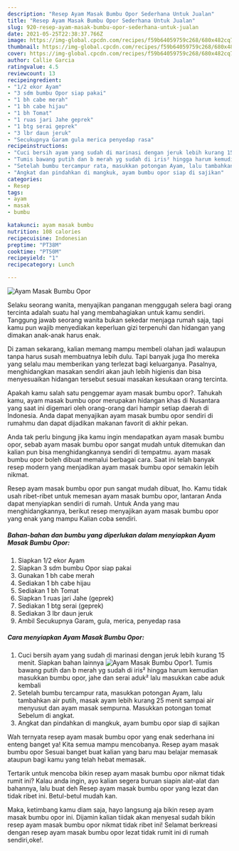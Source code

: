 ```yaml
---
description: "Resep Ayam Masak Bumbu Opor Sederhana Untuk Jualan"
title: "Resep Ayam Masak Bumbu Opor Sederhana Untuk Jualan"
slug: 920-resep-ayam-masak-bumbu-opor-sederhana-untuk-jualan
date: 2021-05-25T22:38:37.766Z
image: https://img-global.cpcdn.com/recipes/f59b64059759c268/680x482cq70/ayam-masak-bumbu-opor-foto-resep-utama.jpg
thumbnail: https://img-global.cpcdn.com/recipes/f59b64059759c268/680x482cq70/ayam-masak-bumbu-opor-foto-resep-utama.jpg
cover: https://img-global.cpcdn.com/recipes/f59b64059759c268/680x482cq70/ayam-masak-bumbu-opor-foto-resep-utama.jpg
author: Callie Garcia
ratingvalue: 4.5
reviewcount: 13
recipeingredient:
- "1/2 ekor Ayam"
- "3 sdm bumbu Opor siap pakai"
- "1 bh cabe merah"
- "1 bh cabe hijau"
- "1 bh Tomat"
- "1 ruas jari Jahe geprek"
- "1 btg serai geprek"
- "3 lbr daun jeruk"
- "Secukupnya Garam gula merica penyedap rasa"
recipeinstructions:
- "Cuci bersih ayam yang sudah di marinasi dengan jeruk lebih kurang 15 menit. Siapkan bahan lainnya"
- "Tumis bawang putih dan b merah yg sudah di iris² hingga harum kemudian masukkan bumbu opor, jahe dan serai aduk² lalu masukkan cabe aduk kembali"
- "Setelah bumbu tercampur rata, masukkan potongan Ayam, lalu tambahkan air putih, masak ayam lebih kurang 25 menit sampai air menyusut dan ayam masak sempurna. Masukkan potongan tomat Sebelum di angkat."
- "Angkat dan pindahkan di mangkuk, ayam bumbu opor siap di sajikan"
categories:
- Resep
tags:
- ayam
- masak
- bumbu

katakunci: ayam masak bumbu 
nutrition: 108 calories
recipecuisine: Indonesian
preptime: "PT38M"
cooktime: "PT50M"
recipeyield: "1"
recipecategory: Lunch

---
```



![Ayam Masak Bumbu Opor](https://img-global.cpcdn.com/recipes/f59b64059759c268/680x482cq70/ayam-masak-bumbu-opor-foto-resep-utama.jpg)

Selaku seorang wanita, menyajikan panganan menggugah selera bagi orang tercinta adalah suatu hal yang membahagiakan untuk kamu sendiri. Tanggung jawab seorang  wanita bukan sekedar menjaga rumah saja, tapi kamu pun wajib menyediakan keperluan gizi terpenuhi dan hidangan yang dimakan anak-anak harus enak.

Di zaman  sekarang, kalian memang mampu membeli olahan jadi walaupun tanpa harus susah membuatnya lebih dulu. Tapi banyak juga lho mereka yang selalu mau memberikan yang terlezat bagi keluarganya. Pasalnya, menghidangkan masakan sendiri akan jauh lebih higienis dan bisa menyesuaikan hidangan tersebut sesuai masakan kesukaan orang tercinta. 



Apakah kamu salah satu penggemar ayam masak bumbu opor?. Tahukah kamu, ayam masak bumbu opor merupakan hidangan khas di Nusantara yang saat ini digemari oleh orang-orang dari hampir setiap daerah di Indonesia. Anda dapat menyajikan ayam masak bumbu opor sendiri di rumahmu dan dapat dijadikan makanan favorit di akhir pekan.

Anda tak perlu bingung jika kamu ingin mendapatkan ayam masak bumbu opor, sebab ayam masak bumbu opor sangat mudah untuk ditemukan dan kalian pun bisa menghidangkannya sendiri di tempatmu. ayam masak bumbu opor boleh dibuat memalui berbagai cara. Saat ini telah banyak resep modern yang menjadikan ayam masak bumbu opor semakin lebih nikmat.

Resep ayam masak bumbu opor pun sangat mudah dibuat, lho. Kamu tidak usah ribet-ribet untuk memesan ayam masak bumbu opor, lantaran Anda dapat menyiapkan sendiri di rumah. Untuk Anda yang mau menghidangkannya, berikut resep menyajikan ayam masak bumbu opor yang enak yang mampu Kalian coba sendiri.

<!--inarticleads1-->

##### Bahan-bahan dan bumbu yang diperlukan dalam menyiapkan Ayam Masak Bumbu Opor:

1. Siapkan 1/2 ekor Ayam
1. Siapkan 3 sdm bumbu Opor siap pakai
1. Gunakan 1 bh cabe merah
1. Sediakan 1 bh cabe hijau
1. Sediakan 1 bh Tomat
1. Siapkan 1 ruas jari Jahe (geprek)
1. Sediakan 1 btg serai (geprek)
1. Sediakan 3 lbr daun jeruk
1. Ambil Secukupnya Garam, gula, merica, penyedap rasa




<!--inarticleads2-->

##### Cara menyiapkan Ayam Masak Bumbu Opor:

1. Cuci bersih ayam yang sudah di marinasi dengan jeruk lebih kurang 15 menit. Siapkan bahan lainnya
<img src="https://img-global.cpcdn.com/steps/c085dccf7b068416/160x128cq70/ayam-masak-bumbu-opor-langkah-memasak-1-foto.jpg" alt="Ayam Masak Bumbu Opor">1. Tumis bawang putih dan b merah yg sudah di iris² hingga harum kemudian masukkan bumbu opor, jahe dan serai aduk² lalu masukkan cabe aduk kembali
1. Setelah bumbu tercampur rata, masukkan potongan Ayam, lalu tambahkan air putih, masak ayam lebih kurang 25 menit sampai air menyusut dan ayam masak sempurna. Masukkan potongan tomat Sebelum di angkat.
1. Angkat dan pindahkan di mangkuk, ayam bumbu opor siap di sajikan




Wah ternyata resep ayam masak bumbu opor yang enak sederhana ini enteng banget ya! Kita semua mampu mencobanya. Resep ayam masak bumbu opor Sesuai banget buat kalian yang baru mau belajar memasak ataupun bagi kamu yang telah hebat memasak.

Tertarik untuk mencoba bikin resep ayam masak bumbu opor nikmat tidak rumit ini? Kalau anda ingin, ayo kalian segera buruan siapin alat-alat dan bahannya, lalu buat deh Resep ayam masak bumbu opor yang lezat dan tidak ribet ini. Betul-betul mudah kan. 

Maka, ketimbang kamu diam saja, hayo langsung aja bikin resep ayam masak bumbu opor ini. Dijamin kalian tiidak akan menyesal sudah bikin resep ayam masak bumbu opor nikmat tidak ribet ini! Selamat berkreasi dengan resep ayam masak bumbu opor lezat tidak rumit ini di rumah sendiri,oke!.

